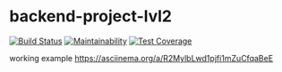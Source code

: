 # backend-project-lvl2
[![Build Status](https://travis-ci.org/Legomegger/backend-project-lvl2.svg?branch=master)](https://travis-ci.org/Legomegger/backend-project-lvl2)
[![Maintainability](https://api.codeclimate.com/v1/badges/76688c851dc130536551/maintainability)](https://codeclimate.com/github/Legomegger/backend-project-lvl2/maintainability)
[![Test Coverage](https://api.codeclimate.com/v1/badges/76688c851dc130536551/test_coverage)](https://codeclimate.com/github/Legomegger/backend-project-lvl2/test_coverage)

working example
 https://asciinema.org/a/R2MylbLwd1pjfi1mZuCfqaBeE


